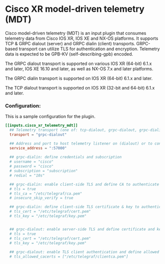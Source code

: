 # Cisco XR model-driven telemetry (MDT)

Cisco model-driven telemetry (MDT) is an input plugin that consumes
telemetry data from Cisco IOS XR, IOS XE and NX-OS platforms. It supports TCP & GRPC dialout (server) and GRPC dialin (client) transports.
GRPC-based transport can utilize TLS for authentication and encryption.
Telemetry data is expected to be GPB-KV (self-describing-gpb) encoded.

The GRPC dialout transport is supported on various IOS XR (64-bit) 6.1.x and later, IOS XE 16.10 and later, as well as NX-OS 7.x and later platforms.

The GRPC dialin transport is supported on IOS XR (64-bit) 6.1.x and later.

The TCP dialout transport is supported on IOS XR (32-bit and 64-bit) 6.1.x and later.


### Configuration:

This is a sample configuration for the plugin.

```toml
[[inputs.cisco_xr_telemetry_mdt]]
  ## Telemetry transport (one of: tcp-dialout, grpc-dialout, grpc-dialin)
  transport = "grpc-dialout"

  ## Address and port to host telemetry listener on (dialout) or to connect to (dialin)
  service_address = ":57000"
  
  ## grpc-dialin: define credentials and subscription
  # username = "cisco"
  # password = "cisco"
  # subscription = "subscription"
  # redial = "10s"

  ## grpc-dialin: enable client-side TLS and define CA to authenticate the device
  # tls = true
  # tls_ca = "/etc/telegraf/ca.pem"
  # insecure_skip_verify = true

  ## grpc-dialin: define client-side TLS certificate & key to authenticate to the device
  # tls_cert = "/etc/telegraf/cert.pem"
  # tls_key = "/etc/telegraf/key.pem"


  ## grpc-dialout: enable server-side TLS and define certificate and key
  # tls = true
  # tls_cert = "/etc/telegraf/cert.pem"
  # tls_key = "/etc/telegraf/key.pem"
  
  ## grpc-dialout: enable TLS client authentication and define allowed CA certificates
  # tls_allowed_cacerts = ["/etc/telegraf/clientca.pem"]
```
